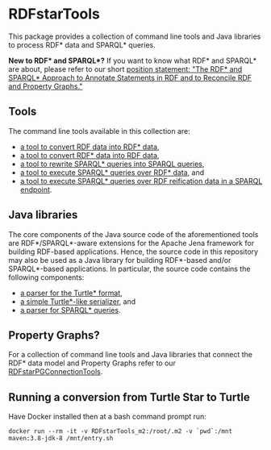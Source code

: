 # RDFstarTools
This package provides a collection of command line tools and Java libraries to process RDF* data and SPARQL* queries.

**New to RDF\* and SPARQL\*?** If you want to know what RDF* and SPARQL* are about, please refer to our short [position statement: "The RDF* and SPARQL* Approach to Annotate Statements in RDF and to Reconcile RDF and Property Graphs."](http://blog.liu.se/olafhartig/2019/01/10/position-statement-rdf-star-and-sparql-star/)

## Tools
The command line tools available in this collection are:
* [a tool to convert RDF data into RDF* data](https://github.com/RDFstar/RDFstarTools/blob/master/docs/ConverterRDF2RDFStar.md),
* [a tool to convert RDF* data into RDF data](https://github.com/RDFstar/RDFstarTools/blob/master/docs/ConverterRDFStar2RDF.md),
* [a tool to rewrite SPARQL* queries into SPARQL queries](https://github.com/RDFstar/RDFstarTools/blob/master/docs/ConverterSPARQLStar2SPARQL.md),
* [a tool to execute SPARQL* queries over RDF* data](https://github.com/RDFstar/RDFstarTools/blob/master/docs/ExecuteSPARQLStar.md), and
* [a tool to execute SPARQL* queries over RDF reification data in a SPARQL endpoint](https://github.com/RDFstar/RDFstarTools/blob/master/docs/ExecuteSPARQLStarRemotely.md).

## Java libraries
The core components of the Java source code of the aforementioned tools are RDF*/SPARQL*-aware extensions for the Apache Jena framework for building RDF-based applications. Hence, the source code in this repository may also be used as a Java library for building RDF*-based and/or SPARQL*-based applications. In particular, the source code contains the following components:
* [a parser for the Turtle* format](https://github.com/RDFstar/RDFstarTools/blob/master/docs/TurtleStarParser.md),
* [a simple Turtle*-like serializer](https://github.com/RDFstar/RDFstarTools/blob/master/docs/SimpleTurtleStarSerializer.md), and
* [a parser for SPARQL* queries](https://github.com/RDFstar/RDFstarTools/blob/master/docs/SPARQLStarParser.md).

## Property Graphs?
For a collection of command line tools and Java libraries that connect the RDF* data model and Property Graphs refer to our [RDFstarPGConnectionTools](https://github.com/RDFstar/RDFstarPGConnectionTools).


## Running a conversion from Turtle Star to Turtle
Have Docker installed then at a bash command prompt run:
```
docker run --rm -it -v RDFstarTools_m2:/root/.m2 -v `pwd`:/mnt maven:3.8-jdk-8 /mnt/entry.sh
```

